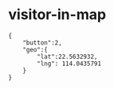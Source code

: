 # visitor-in-map


```
{
    "button":2,
    "geo":{
        "lat":22.5632932, 
        "lng": 114.0435791
    }
}
```